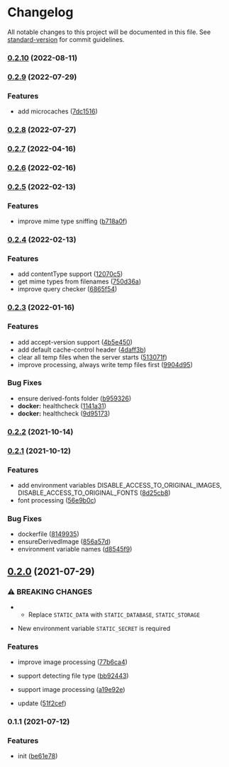 # Changelog

All notable changes to this project will be documented in this file. See [standard-version](https://github.com/conventional-changelog/standard-version) for commit guidelines.

### [0.2.10](https://github.com/BlackGlory/static/compare/v0.2.9...v0.2.10) (2022-08-11)

### [0.2.9](https://github.com/BlackGlory/static/compare/v0.2.8...v0.2.9) (2022-07-29)


### Features

* add microcaches ([7dc1516](https://github.com/BlackGlory/static/commit/7dc151627d0567bbd2cc810f4f1033a3c751cece))

### [0.2.8](https://github.com/BlackGlory/static/compare/v0.2.7...v0.2.8) (2022-07-27)

### [0.2.7](https://github.com/BlackGlory/static/compare/v0.2.6...v0.2.7) (2022-04-16)

### [0.2.6](https://github.com/BlackGlory/static/compare/v0.2.5...v0.2.6) (2022-02-16)

### [0.2.5](https://github.com/BlackGlory/static/compare/v0.2.4...v0.2.5) (2022-02-13)


### Features

* improve mime type sniffing ([b718a0f](https://github.com/BlackGlory/static/commit/b718a0f8ae673711eb685e521d86c28e8e60fd03))

### [0.2.4](https://github.com/BlackGlory/static/compare/v0.2.3...v0.2.4) (2022-02-13)


### Features

* add contentType support ([12070c5](https://github.com/BlackGlory/static/commit/12070c5af88796dde0d48c5f3d3deeeaf067385e))
* get mime types from filenames ([750d36a](https://github.com/BlackGlory/static/commit/750d36ac88ff395390421778ee601df78e567b80))
* improve query checker ([6865f54](https://github.com/BlackGlory/static/commit/6865f54a81c9f801af0b8eaab380d0fa47679758))

### [0.2.3](https://github.com/BlackGlory/static/compare/v0.2.2...v0.2.3) (2022-01-16)


### Features

* add accept-version support ([4b5e450](https://github.com/BlackGlory/static/commit/4b5e450468b6cfde8b243c6d16aa4a3307b61e41))
* add default cache-control header ([4daff3b](https://github.com/BlackGlory/static/commit/4daff3bbbad977963fb23ce394314fa7d1ab2f23))
* clear all temp files when the server starts ([513071f](https://github.com/BlackGlory/static/commit/513071f45d4e2fae8d0d80bbc726d9df0ad0cd9c))
* improve processing, always write temp files first ([9904d95](https://github.com/BlackGlory/static/commit/9904d9527568920fe8ad558998af13060098d822))


### Bug Fixes

* ensure derived-fonts folder ([b959326](https://github.com/BlackGlory/static/commit/b9593262bf3d2c430f44254c5c1f1bff84653af0))
* **docker:** healthcheck ([1141a31](https://github.com/BlackGlory/static/commit/1141a31e0fa98cea4785ed555ea399a0226c3ba3))
* **docker:** healthcheck ([9d95173](https://github.com/BlackGlory/static/commit/9d95173f4376a82d0c5420a5380530904213d058))

### [0.2.2](https://github.com/BlackGlory/static/compare/v0.2.1...v0.2.2) (2021-10-14)

### [0.2.1](https://github.com/BlackGlory/static/compare/v0.2.0...v0.2.1) (2021-10-12)


### Features

* add environment variables DISABLE_ACCESS_TO_ORIGINAL_IMAGES, DISABLE_ACCESS_TO_ORIGINAL_FONTS ([8d25cb8](https://github.com/BlackGlory/static/commit/8d25cb83431232b744f7030fca60c6684392ec8b))
* font processing ([56e9b0c](https://github.com/BlackGlory/static/commit/56e9b0c5a317642d805e481ed885aefb7765d4c6))


### Bug Fixes

* dockerfile ([8149935](https://github.com/BlackGlory/static/commit/81499355ea630f650a7f13f084079f0cfba7f157))
* ensureDerivedImage ([856a57d](https://github.com/BlackGlory/static/commit/856a57d48ae895e0887d966c2bfd61d7a2bdf0d3))
* environment variable names ([d8545f9](https://github.com/BlackGlory/static/commit/d8545f9442b3c5ae0359a81e1bb4151279822d6b))

## [0.2.0](https://github.com/BlackGlory/static/compare/v0.1.1...v0.2.0) (2021-07-29)


### ⚠ BREAKING CHANGES

* - Replace `STATIC_DATA` with `STATIC_DATABASE`, `STATIC_STORAGE`
- New environment variable `STATIC_SECRET` is required

### Features

* improve image processing ([77b6ca4](https://github.com/BlackGlory/static/commit/77b6ca42a4f4a61cc5f19ca05e27e1e863505465))
* support detecting file type ([bb92443](https://github.com/BlackGlory/static/commit/bb92443739d1a48108064d314b8d3bb71f286e1f))
* support image processing ([a19e92e](https://github.com/BlackGlory/static/commit/a19e92ea7cf1b91df5435f3a8af81b503701640a))


* update ([51f2cef](https://github.com/BlackGlory/static/commit/51f2cef65f128a7da4a0965ddf99cd7173f79b18))

### 0.1.1 (2021-07-12)


### Features

* init ([be61e78](https://github.com/BlackGlory/static/commit/be61e7813ee266cb4fb7035b96b94eecd961391f))
